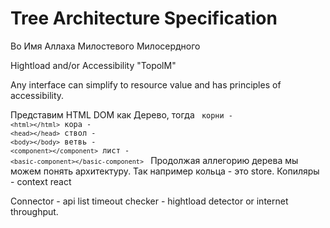 # Tree Architecture Specification

Во Имя Аллаха Милостевого Милосердного

Hightload and/or Accessibility "TopolM"

Any interface can simplify to resource value and has principles of accessibility.

Представим HTML DOM как Дерево, тогда
<code>
корни - ``<html></html>``
кора - ``<head></head>``
ствол - ``<body></body>``
ветвь - ``<component></component>``
лист - ``<basic-component></basic-component>``
</code>
Продолжая аллегорию дерева мы можем понять архитектуру.
Так например кольца - это store.
Копиляры - context react

Connector - api list
  timeout checker - hightload detector or internet throughput.






